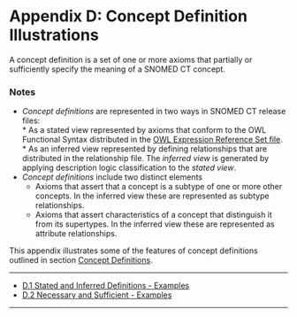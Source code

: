 # Appendix D: Concept Definition Illustrations

A concept definition is a set of one or more axioms that partially or sufficiently specify the meaning of a SNOMED CT concept.

### Notes

* _Concept definitions_ are represented in two ways in SNOMED CT release files:\
  \* As a stated view represented by axioms that conform to the OWL Functional Syntax distributed in the [OWL Expression Reference Set file](../appendix-b.-specification-reference-information/o/owl-expression-reference-set-file.md).\
  \* As an inferred view represented by defining relationships that are distributed in the relationship file. The _inferred view_ is generated by applying description logic classification to the _stated view_.
* _Concept definitions_ include two distinct elements
  * Axioms that assert that a concept is a subtype of one or more other concepts. In the inferred view these are represented as subtype relationships.
  * Axioms that assert characteristics of a concept that distinguish it from its supertypes. In the inferred view these are represented as attribute relationships.

This appendix illustrates some of the features of concept definitions outlined in section [Concept Definitions](<../../2 snomed-ct-logical-model/2.3 concept-definitions/>).

***

* [D.1 Stated and Inferred Definitions - Examples](d1-stated-and-inferred-definitions-examples.md)
* [D.2 Necessary and Sufficient - Examples](d2-necessary-and-sufficient-examples.md)

***
